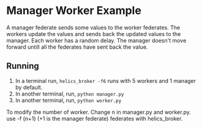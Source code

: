 # Manager Worker Example

A manager federate sends some values to the worker federates. The workers update the values and sends back the updated values to the manager. Each worker has a random delay. The manager doesn't move forward untill all the federates have sent back the value.

## Running

1. In a terminal run, ```helics_broker -f6``` runs with 5 workers and 1 manager by default.
2. In another terminal, run, ```python manager.py```
3. In another terminal, run, ```python worker.py```

To modify the number of worker.
Change n in manager.py and worker.py.
use -f (n+1) (+1 is the manager federate) federates with helics_broker.
